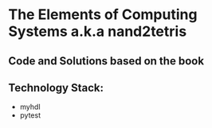 # The Elements of Computing Systems a.k.a nand2tetris
## Code and Solutions based on the book
## Technology Stack:
* myhdl
* pytest
